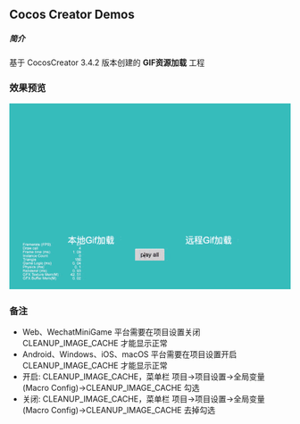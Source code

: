 ## Cocos Creator Demos

##### 简介
基于 CocosCreator 3.4.2 版本创建的 **GIF资源加载** 工程

### 效果预览
![image](../../gif/202203/2022032001.gif)

### 备注
- Web、WechatMiniGame 平台需要在项目设置关闭 CLEANUP_IMAGE_CACHE 才能显示正常
- Android、Windows、iOS、macOS 平台需要在项目设置开启 CLEANUP_IMAGE_CACHE 才能显示正常
- 开启: CLEANUP_IMAGE_CACHE，菜单栏 项目->项目设置->全局变量(Macro Config)->CLEANUP_IMAGE_CACHE 勾选
- 关闭: CLEANUP_IMAGE_CACHE，菜单栏 项目->项目设置->全局变量(Macro Config)->CLEANUP_IMAGE_CACHE 去掉勾选